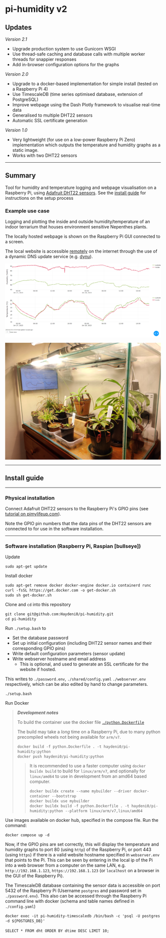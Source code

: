 # pi-humidity v2

## Updates

*Version 2.1*

- Upgrade production system to use Gunicorn WSGI
- Use thread-safe caching and database calls with multiple worker threads for snappier responses
- Add in-browser configuration options for the graphs

*Version 2.0*

- Upgrade to a docker-based implementation for simple install (tested on a Raspberry Pi 4)
- Use TimescaleDB (time series optimised database, extension of PostgreSQL)
- Improve webpage using the Dash Plotly framework to visualise real-time data
- Generalised to multiple DHT22 sensors
- Automatic SSL certificate generation

*Version 1.0*

- Very lightweight (for use on a low-power Raspberry Pi Zero) implementation which outputs the temperature and humidity graphs as a static image.
- Works with two DHT22 sensors

---

## Summary

Tool for humidity and temperature logging and webpage visualisation on a Raspberry Pi, using [Adafruit DHT22 sensors](https://pimylifeup.com/raspberry-pi-humidity-sensor-dht22/).
See the [install guide](#install-guide) for instructions on the setup process

### Example use case

Logging and plotting the inside and outside humidity/temperature of an indoor terrarium that houses environment sensitive Nepenthes plants.

The locally hosted webpage is shown on the Raspberry Pi GUI connected to a screen.

The local website is accessible [remotely](https://pi-humidity.webredirect.org/) on the internet through the use of a dynamic DNS update service (e.g. [dynu](https://www.dynu.com/en-US/)).

![DHT graph example](Media/DHT_graph_example.png "DHT graph example")

![Fish tank terrarium setup](Media/FishTankTerrarium.jpg "Fish tank terrarium setup")

---

## Install guide

---

### Physical installation

Connect Adafruit DHT22 sensors to the Raspberry Pi's GPIO pins (see [tutorial on pimylifeup.com](https://pimylifeup.com/raspberry-pi-humidity-sensor-dht22/)).

Note the GPIO pin numbers that the data pins of the DHT22 sensors are connected to for use in the software installation.

---

### Software installation (Raspberry Pi, Raspian [bullseye])

Update

    sudo apt-get update

Install docker

    sudo apt-get remove docker docker-engine docker.io containerd runc
    curl -fsSL https://get.docker.com -o get-docker.sh
    sudo sh get-docker.sh

Clone and ```cd``` into this repository

    git clone git@github.com:Haydeni0/pi-humidity.git
    cd pi-humidity

Run ```./setup.bash``` to

- Set the database password
- Set up initial configuration (including DHT22 sensor names and their corresponding GPIO pins)
- Write default configuration parameters (sensor update)
- Write webserver hostname and email address
  - This is optional, and used to generate an SSL certificate for the website if hosted.

This writes to ```./password.env```, ```./shared/config.yaml``` ```./webserver.env``` respectively, which can be also edited by hand to change parameters.

    ./setup.bash

Run Docker

> ***Development notes***
>
> To build the container use the docker file [```./python.Dockerfile```](./python.Dockerfile)
>
> The build may take a *long* time on a Raspberry Pi, due to many python precompiled wheels not being available for ```arm/v7```.
>
>     docker build -f python.Dockerfile . -t haydeni0/pi-humidity:python
>     docker push haydeni0/pi-humidity:python
>
> > It is recommended to use a faster computer using ```docker buildx build``` to build for ```linux/arm/v7```, and optionally for ```linux/amd64``` to use in development from an amd64 based computer.
> >
> >     docker buildx create --name mybuilder --driver docker-container --bootstrap
> >     docker buildx use mybuilder
> >     docker buildx build -f python.Dockerfile . -t haydeni0/pi-humidity:python --platform linux/arm/v7,linux/amd64

Use images available on docker hub, specified in the compose file. Run the command:

    docker compose up -d

Now, if the GPIO pins are set correctly, this will display the temperature and humidity graphs to port 80 (using ```http```) of the Raspberry Pi, or port 443 (using ```https```) if there is a valid website hostname specified in ```webserver.env``` that points to the Pi.
This can be seen by entering in the local ip of the Pi into a web browser from a computer on the same LAN, e.g. ```http://192.168.1.123```, ```https://192.168.1.123``` (or ```localhost``` on a browser in the GUI of the Raspberry Pi).

The TimescaleDB database containing the sensor data is accessible on port 5432 of the Raspberry Pi (Username ```postgres``` and password set in ```./password.env```). This also can be accessed through the Raspberry Pi command line with docker (schema and table names defined in ```./config.yaml```)

    docker exec -it pi-humidity-timescaledb /bin/bash -c 'psql -U postgres -d ${POSTGRES_DB}'

    SELECT * FROM dht ORDER BY dtime DESC LIMIT 10;
